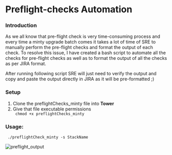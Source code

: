 # Preflight-checks Automation
<h3> Introduction </h3>
<p>As we all know that pre-flight check is very time-consuming process and every time a minty upgrade batch comes it takes a lot of time of SRE to manually perform the pre-flight checks and format the output of each check. To resolve this issue, I have created a bash script to automate all the checks for pre-flight checks as well as to format the output of all the checks as per JIRA format.

After running following script SRE will just need to verify the output and copy and paste the output directly in JIRA as it will be pre-formatted ;) </p>

<h3> Setup </h3>
<ol>
  <li>Clone the preflightChecks_minty file into <b>Tower</b></li>
  <li>Give that file executable permissions</li>
  <code> chmod +x preflightChecks_minty</code>
</ol>
  
<p>
<h3> Usage: </h3> 
  <code> ./preflightCheck_minty -s StackName</code>
</p>

![preflight_output](https://user-images.githubusercontent.com/39366638/45172782-fa6f5580-b223-11e8-8999-ba0b1b5d7f16.gif)
